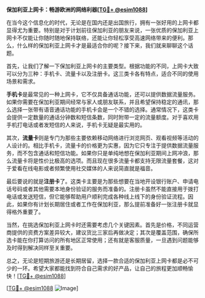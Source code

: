**保加利亚上网卡：畅游欧洲的网络利器[[TG💪+ @esim1088](https://t.me/s/esim1088)]**

在当今这个信息化的时代，无论是在国内还是出国旅行，拥有一张好用的上网卡都显得尤为重要。特别是对于计划前往保加利亚的朋友来说，一张优质的保加利亚上网卡不仅能让你随时随地保持联络，还能让你轻松享受高速网络带来的便利。那么，什么样的保加利亚上网卡才是最适合你的呢？接下来，我们就来聊聊这个话题。

首先，让我们了解一下保加利亚上网卡的主要类型。根据功能的不同，上网卡大致可以分为三种：手机卡、流量卡以及注册卡。这三类卡各有特点，适合不同的使用场景和需求。

**手机卡**是最常见的一种上网卡，它不仅具备通话功能，还可以提供数据流量服务。如果你需要在保加利亚期间经常与家人或朋友联系，并且希望保持稳定的通讯，那么选择一张带有语音通话功能的手机卡会是一个不错的选择。通常情况下，这类卡会提供一定数量的通话分钟数和短信条数，同时附带一定的流量额度。对于喜欢用手机打电话或者发短信的人来说，手机卡无疑是最实用的。

其次，**流量卡**则是专门为那些主要依赖移动网络进行浏览网页、观看视频等活动的人设计的。相比手机卡，流量卡的价格更为实惠，因为它只专注于提供数据流量服务，而不包含通话和短信功能。如果你只是单纯地想在保加利亚期间上网冲浪，那么流量卡将是性价比极高的选项。而且现在很多流量卡都支持无限流量套餐，这对于爱看在线电影或者频繁使用社交媒体的人来说简直就是福音。

最后要说的就是**注册卡**了。这类卡主要是为那些想要在当地开设银行账户、申请电话号码或者其他需要本地身份验证的服务而准备的。注册卡虽然不能直接用于拨打电话或发送短信，但它能够帮助用户顺利完成各种线上线下的身份验证流程。因此，如果你有计划长期居住或者工作在保加利亚，那么提前准备好一张注册卡就显得格外重要了。

当然，在挑选保加利亚上网卡时还需要考虑几个关键因素。首先是价格，不同运营商提供的资费方案差异较大，建议货比三家后再做决定；其次是覆盖范围，确保所选卡能在你打算访问的所有地区正常使用；还有就是客服质量，一旦遇到问题能够及时得到解决同样至关重要。

总之，无论是短期旅游还是长期居留，选择一款合适的保加利亚上网卡都是必不可少的一环。希望大家都能找到符合自己需求的好产品，让自己的旅程更加顺畅愉快！[[TG💪+ @esim1088](https://t.me/s/esim1088)]

[[TG💪+ @esim1088](https://t.me/s/esim1088) ![Image](https://i.postimg.cc/4NQfJmqS/Snipaste-2025-05-13-00-14-12.png)]